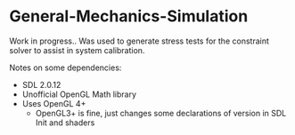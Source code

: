 # General-Mechanics-Simulation

Work in progress.. Was used to generate stress tests for the constraint solver to assist in system calibration.

Notes on some dependencies:
- SDL 2.0.12
- Unofficial OpenGL Math library
- Uses OpenGL 4+
  - OpenGL3+ is fine, just changes some declarations of version in SDL Init and shaders
